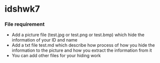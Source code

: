 # idshwk7

### File requirement
- Add a picture file (test.jpg or test.png or test.bmp) which hide the information of your ID and name
- Add a txt file test.md which describe how process of how you hide the information to the picture and how you extract the information from it
- You can add other files for your hiding work
